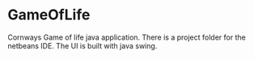 # GameOfLife
Cornways Game of life java application.
There is a project folder for the netbeans IDE.
The UI is built with java swing.
